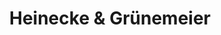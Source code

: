 ---
title: "Heinecke & Grünemeier"
url: /leichlingen-rheinland/heinecke-und-gruenemeier/
shop: Autowerkstatt
---